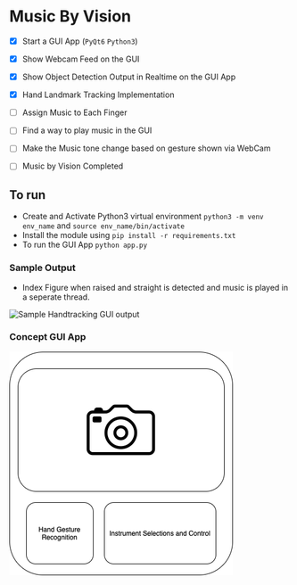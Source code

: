 # Music By Vision

- [X] Start a GUI App (`PyQt6` `Python3`)
- [X] Show Webcam Feed on the GUI
- [X] Show Object Detection Output in Realtime on the GUI App
- [X] Hand Landmark Tracking Implementation
- [ ] Assign Music to Each Finger
- [ ] Find a way to play music in the GUI
- [ ] Make the Music tone change based on gesture shown via WebCam
- [ ] Music by Vision Completed




## To run
- Create and Activate Python3 virtual environment `python3 -m venv env_name` and `source env_name/bin/activate`
- Install the module using `pip install -r requirements.txt`
- To run the GUI App `python app.py`



### Sample Output

- Index Figure when raised and straight is detected and music is played in a seperate thread.

![Sample Handtracking GUI output](./output/sample_output_handmark_tracking.gif)


### Concept GUI App

![Concept GUI App](./output/concept_gui_app.png)